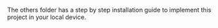 The others folder has a step by step installation guide to implement this project in your local device.

